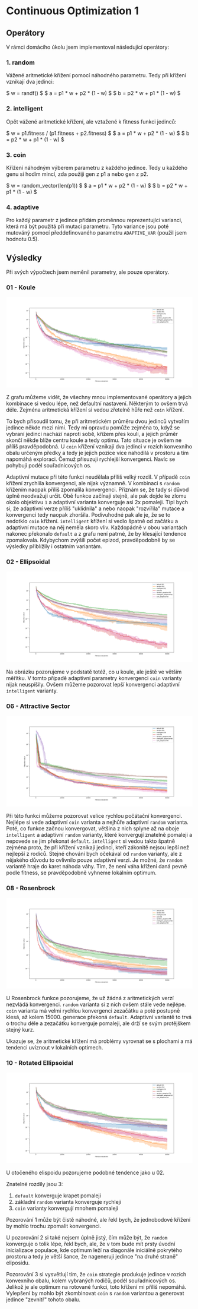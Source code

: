 # Continuous Optimization 1

## Operátory
V rámci domácího úkolu jsem implementoval následující operátory:

### 1. random
Vážené aritmetické křížení pomocí náhodného parametru. Tedy při křížení vznikají
dva jedinci:

$ w = randf() $
$ a = p1 * w + p2 * (1 - w) $
$ b = p2 * w + p1 * (1 - w) $

### 2. intelligent
Opět vážené aritmetické křížení, ale vztažené k fitness funkci jedinců:

$ w = p1.fitness / (p1.fitness + p2.fitness) $
$ a = p1 * w + p2 * (1 - w) $
$ b = p2 * w + p1 * (1 - w) $

### 3. coin
Křížení náhodným výberem parametru z každého jedince. Tedy u každého genu si
hodím mincí, zda použiji gen z p1 a nebo gen z p2.

$ w = random_vector(len(p1)) $
$ a = p1 * w + p2 * (1 - w) $
$ b = p2 * w + p1 * (1 - w) $

### 4. adaptive
Pro každý parametr z jedince přidám proměnnou reprezentující varianci, která má
být použitá při mutaci parametru. Tyto variance jsou poté mutováný pomocí
předdefinovaného parametru `ADAPTIVE_VAR` (použil jsem hodnotu 0.5).

## Výsledky

Při svých výpočtech jsem neměnil parametry, ale pouze operátory.

### 01 - Koule
<img src="./images/Figure_1.png"/>

Z grafu můžeme vidět, že všechny mnou implementované operátory a jejich kombinace si vedou lépe, než defaultní nastavení. Některým to ovšem trvá déle. Zejména aritmetická křížení si vedou zřetelně hůře než `coin` křížení.

To bych přisoudil tomu, že při aritmetickém průměru dvou jedinců vytvořím jedince někde mezi nimi. Tedy mi opravdu pomůže zejména to, když se vybraní jedinci nachází naproti sobě, křížem přes kouli, a jejich průměr skončí někde blíže centru koule a tedy optimu. Tato situace je ovšem ne příliš pravděpodobná. U `coin` křížení vznikají dva jedinci v rozích konvexního obalu určeným předky a tedy je jejich pozice více nahodilá v prostoru a tím napomáhá exploraci. Čemuž přisuzuji rychlejší konvergenci. Navíc se pohybuji podél souřadnicových os.

Adaptivní mutace při této funkci neudělala příliš velký rozdíl. V případě `coin` křížení zrychlila konvergenci, ale nijak významně. V kombinaci s `random` křížením naopak příliš zpomalila konvergenci. Přiznám se, že tady si důvod úplně neodvažuji určit. Obě funkce začínají stejně, ale pak dojde ke zlomu okolo objektivu `1` a adaptivní varianta konverguje asi 2x pomaleji. Tipl bych si, že adaptivní verze příliš "uklidnila" a nebo naopak "rozvířila" mutace a konvergenci tedy naopak zhoršila. Podivuhodné pak ale je, že se to nedotklo `coin` křížení. `intelligent` křížení si vedlo špatně od začátku a adaptivní mutace na něj neměla skoro vliv. Každopádně v obou variantách nakonec překonalo `default` a z grafu není patrné, že by klesající tendence zpomalovala. Kdybychom zvýšili počet epizod, pravděpodobně by se výsledky přiblížily i ostatním variantám.

### 02 - Ellipsoidal
<img src="./images/Figure_3.png"/>

Na obrázku pozorujeme v podstatě totéž, co u koule, ale ještě ve větším měřítku. V tomto případě adaptivní parametry konvergenci `coin` varianty nijak neuspíšily. Ovšem můžeme pozorovat lepší konvergenci adaptivní `intelligent` varianty.

### 06 - Attractive Sector
<img src="./images/Figure_4.png"/>

Při této funkci můžeme pozorovat velice rychlou počátační konvergenci. Nejlépe si vede adaptivní `coin` varianta a nejhůře adaptivní `random` varianta. Poté, co funkce začnou konvergovat, většina z nich splyne až na oboje `intelligent` a adaptivní `random` varianty, které konvergují znatelně pomaleji a nepovede se jim překonat `default`. `intelligent` si vedou takto špatně zejména proto, že při křížení vznikají jedinci, kteří zákonitě nejsou lepší než nejlepší z rodiců. Stejné chování bych očekával od `random` varianty, ale z nějakého důvodu to ovlivnilo pouze adaptivní verzi. Je možné, že `random` variantě hraje do karet náhoda váhy. Tím, že není váha křížení daná pevně podle fitness, se pravděpodobně vyhneme lokálním optimum.

### 08 - Rosenbrock
<img src="./images/Figure_6.png"/>

U Rosenbrock funkce pozorujeme, že už žádná z aritmetických verzí nezvládá konvergenci. `random` varianta si z nich ovšem stále vede nejlépe. `coin` varianta má velmi rychlou konvergenci zezačátku a poté postupně klesá, až kolem 15000. generace překoná `default`. Adaptivní variantě to trvá o trochu déle a zezačátku konverguje pomaleji, ale drží se svým protějškem stejný kurz.

Ukazuje se, že aritmetické křížení má problémy vyrovnat se s plochami a má tendenci uvíznout v lokalních optimech. 

### 10 - Rotated Ellipsoidal
<img src="./images/Figure_8.png"/>

U otočeného elispoidu pozorujeme podobné tendence jako u 02. 

Znatelné rozdíly jsou 3:
 1. `default` konverguje krapet pomaleji
 2. základní `random` varianta konverguje rychleji
 3. `coin` varianty konvergují mnohem pomaleji

Pozorování 1 může být čistě náhodné, ale řekl bych, že jednobodové křížení by mohlo trochu zpomalit konvergenci.

U pozorování 2 si také nejsem úplně jistý, čím může být, že `random` konverguje o tolik lépe, řekl bych, ale, že v tom bude mít prsty úvodní inicializace populace, kde optimum leží na diagonále iniciálně pokrytého prostoru a tedy je větší šance, že nageneruji jedince "na druhé straně" eliposidu.

Pozorování 3 si vysvětlují tím, že `coin` strategie produkuje jedince v rozích konvexního obalu, kolem vybraných rodičů, podél souřadnicových os. Jelikož je ale optimum na rotované funkci, toto křížení mi příliš nepomáhá. Vylepšení by mohlo být zkombinovat `coin` s `random` variantou a generovat jedince "zevnitř" tohoto obalu.